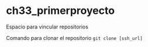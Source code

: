 # ch33_primerproyecto
Espacio para vincular repositorios 

Comando para clonar el repositorio
`git clone [ssh_url]`
